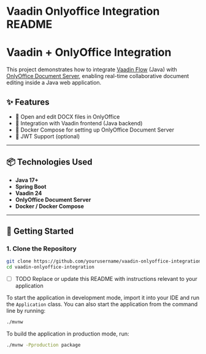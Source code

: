 # Vaadin Onlyoffice Integration README

# Vaadin + OnlyOffice Integration

This project demonstrates how to integrate [Vaadin Flow](https://vaadin.com) (Java) with [OnlyOffice Document Server](https://www.onlyoffice.com/), enabling real-time collaborative document editing inside a Java web application.

## ✨ Features

- 📄 Open and edit DOCX files in OnlyOffice
- 🔗 Integration with Vaadin frontend (Java backend)
- 🐳 Docker Compose for setting up OnlyOffice Document Server
- 🔐 JWT Support (optional)

---

## 📦 Technologies Used

- **Java 17+**
- **Spring Boot**
- **Vaadin 24**
- **OnlyOffice Document Server**
- **Docker / Docker Compose**

---

## 🚀 Getting Started

### 1. Clone the Repository

```bash
git clone https://github.com/yourusername/vaadin-onlyoffice-integration.git
cd vaadin-onlyoffice-integration
```


- [ ] TODO Replace or update this README with instructions relevant to your application

To start the application in development mode, import it into your IDE and run the `Application` class. 
You can also start the application from the command line by running: 

```bash
./mvnw
```

To build the application in production mode, run:

```bash
./mvnw -Pproduction package
```